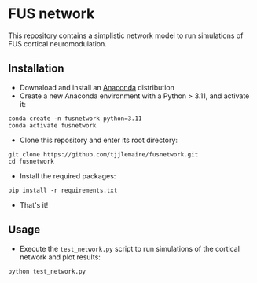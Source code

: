 # FUS network

This repository contains a simplistic network model to run simulations of FUS cortical neuromodulation.

## Installation

- Downaload and install an [Anaconda](https://www.anaconda.com/download/) distribution
- Create a new Anaconda environment with a Python > 3.11, and activate it:
```
conda create -n fusnetwork python=3.11
conda activate fusnetwork
```
- Clone this repository and enter its root directory:
```
git clone https://github.com/tjjlemaire/fusnetwork.git
cd fusnetwork
```
- Install the required packages:
```
pip install -r requirements.txt
```
- That's it!

## Usage

- Execute the `test_network.py` script to run simulations of the cortical network and plot results:
```
python test_network.py
```
